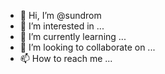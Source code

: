 - 👋 Hi, I’m @sundrom
- 👀 I’m interested in ...
- 🌱 I’m currently learning ...
- 💞️ I’m looking to collaborate on ...
- 📫 How to reach me ...

<!---
sundrom/sundrom is a ✨ special ✨ repository because its `README.md` (this file) appears on your GitHub profile.
You can click the Preview link to take a look at your changes.
--->
